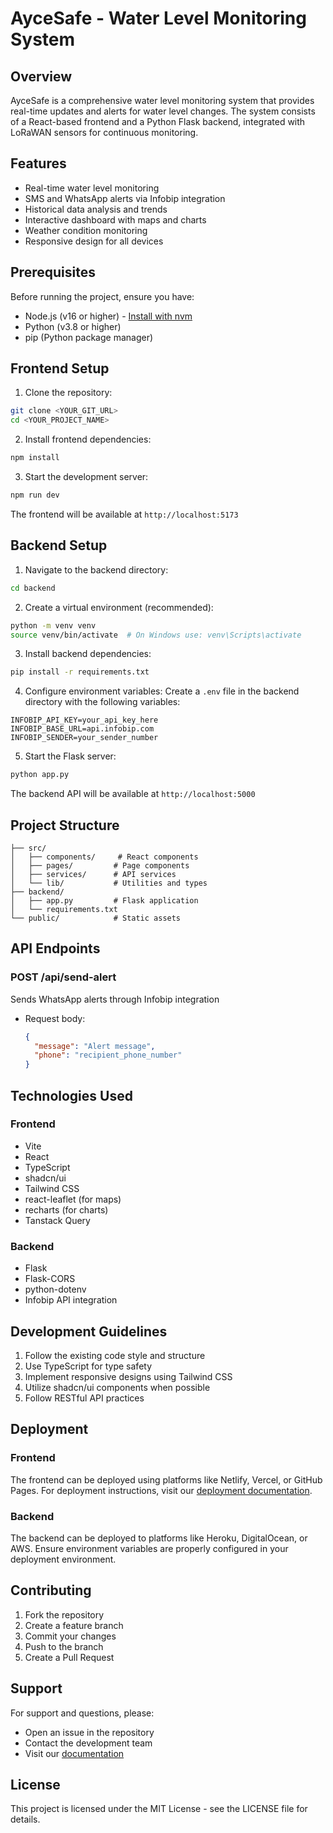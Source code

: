 # AyceSafe - Water Level Monitoring System

## Overview

AyceSafe is a comprehensive water level monitoring system that provides real-time updates and alerts for water level changes. The system consists of a React-based frontend and a Python Flask backend, integrated with LoRaWAN sensors for continuous monitoring.

## Features

- Real-time water level monitoring
- SMS and WhatsApp alerts via Infobip integration
- Historical data analysis and trends
- Interactive dashboard with maps and charts
- Weather condition monitoring
- Responsive design for all devices

## Prerequisites

Before running the project, ensure you have:

- Node.js (v16 or higher) - [Install with nvm](https://github.com/nvm-sh/nvm#installing-and-updating)
- Python (v3.8 or higher)
- pip (Python package manager)

## Frontend Setup

1. Clone the repository:
```sh
git clone <YOUR_GIT_URL>
cd <YOUR_PROJECT_NAME>
```

2. Install frontend dependencies:
```sh
npm install
```

3. Start the development server:
```sh
npm run dev
```

The frontend will be available at `http://localhost:5173`

## Backend Setup

1. Navigate to the backend directory:
```sh
cd backend
```

2. Create a virtual environment (recommended):
```sh
python -m venv venv
source venv/bin/activate  # On Windows use: venv\Scripts\activate
```

3. Install backend dependencies:
```sh
pip install -r requirements.txt
```

4. Configure environment variables:
Create a `.env` file in the backend directory with the following variables:
```
INFOBIP_API_KEY=your_api_key_here
INFOBIP_BASE_URL=api.infobip.com
INFOBIP_SENDER=your_sender_number
```

5. Start the Flask server:
```sh
python app.py
```

The backend API will be available at `http://localhost:5000`

## Project Structure

```
├── src/
│   ├── components/     # React components
│   ├── pages/         # Page components
│   ├── services/      # API services
│   └── lib/           # Utilities and types
├── backend/
│   ├── app.py         # Flask application
│   └── requirements.txt
└── public/            # Static assets
```

## API Endpoints

### POST /api/send-alert
Sends WhatsApp alerts through Infobip integration
- Request body:
  ```json
  {
    "message": "Alert message",
    "phone": "recipient_phone_number"
  }
  ```

## Technologies Used

### Frontend
- Vite
- React
- TypeScript
- shadcn/ui
- Tailwind CSS
- react-leaflet (for maps)
- recharts (for charts)
- Tanstack Query

### Backend
- Flask
- Flask-CORS
- python-dotenv
- Infobip API integration

## Development Guidelines

1. Follow the existing code style and structure
2. Use TypeScript for type safety
3. Implement responsive designs using Tailwind CSS
4. Utilize shadcn/ui components when possible
5. Follow RESTful API practices

## Deployment

### Frontend
The frontend can be deployed using platforms like Netlify, Vercel, or GitHub Pages. For deployment instructions, visit our [deployment documentation](https://docs.lovable.dev/tips-tricks/custom-domain/).

### Backend
The backend can be deployed to platforms like Heroku, DigitalOcean, or AWS. Ensure environment variables are properly configured in your deployment environment.

## Contributing

1. Fork the repository
2. Create a feature branch
3. Commit your changes
4. Push to the branch
5. Create a Pull Request

## Support

For support and questions, please:
- Open an issue in the repository
- Contact the development team
- Visit our [documentation](https://docs.aycesafe.com)

## License

This project is licensed under the MIT License - see the LICENSE file for details.
